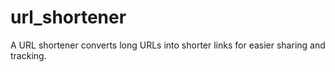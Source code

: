 # url_shortener
A URL shortener converts long URLs into shorter links for easier sharing and tracking.
